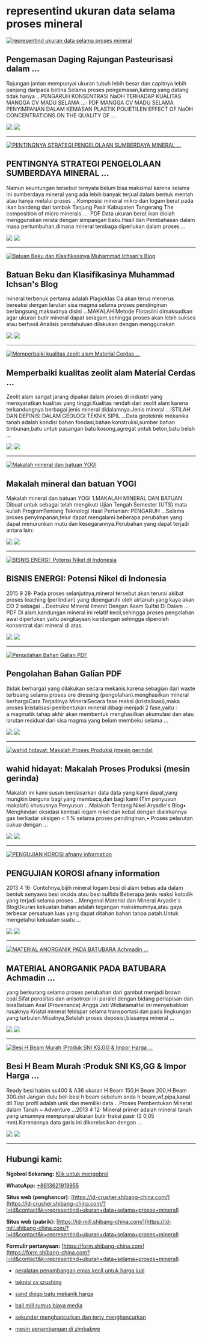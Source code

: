 # representind ukuran data selama proses mineral

<a href="https://swt.shibang-china.com/?l=id&img&k=representind+ukuran+data+selama+proses+mineral" target="_blank">![representind ukuran data selama proses mineral](http://static.shibang-china.com/all-800x300/230.jpg)</a>

## Pengemasan Daging Rajungan Pasteurisasi dalam …
Rajungan jantan mempunyai ukuran tubuh lebih besar dan capitnya lebih panjang daripada betina.Selama proses pengemasan,kaleng yang datang tidak hanya …PENGARUH KONSENTRASI NaOH TERHADAP KUALITAS MANGGA CV MADU SELAMA …· PDF MANGGA CV MADU SELAMA PENYIMPANAN DALAM KEMASAN PLASTIK POLIETILEN EFFECT OF NaOH CONCENTRATIONS ON THE QUALITY OF …


<a href="https://whatsapp.shibangsoft.com/WhatsApp.php" target="_blank" title="WhatsApp">![](http://static.shibang-china.com/icon/whatsapp.png)</a> <a href="https://swt.shibang-china.com/?l=id&icon&k=representind+ukuran+data+selama+proses+mineral" target="_blank">![](http://static.shibang-china.com/icon/chat-id.png)</a>

---

<a href="https://swt.shibang-china.com/?l=id&img&k=representind+ukuran+data+selama+proses+mineral" target="_blank">![PENTINGNYA STRATEGI PENGELOLAAN SUMBERDAYA MINERAL …](http://static.shibang-china.com/all-800x300/811.jpg)</a>

## PENTINGNYA STRATEGI PENGELOLAAN SUMBERDAYA MINERAL …
Namun keuntungan tersebut ternyata belum bisa maksimal karena selama ini sumberdaya mineral yang ada lebih banyak terjual dalam bentuk mentah atau hanya melalui proses …Komposisi mineral mikro dan logam berat pada ikan bandeng dari tambak Tanjung Pasir Kabupaten Tangerang The composition of micro minerals …· PDF Data ukuran berat ikan diolah menggunakan rerata dengan simpangan baku.Hasil dan Pembahasan dalam masa pertumbuhan,dimana mineral tembaga diperlukan dalam proses …


<a href="https://whatsapp.shibangsoft.com/WhatsApp.php" target="_blank" title="WhatsApp">![](http://static.shibang-china.com/icon/whatsapp.png)</a> <a href="https://swt.shibang-china.com/?l=id&icon&k=representind+ukuran+data+selama+proses+mineral" target="_blank">![](http://static.shibang-china.com/icon/chat-id.png)</a>

---

<a href="https://swt.shibang-china.com/?l=id&img&k=representind+ukuran+data+selama+proses+mineral" target="_blank">![Batuan Beku dan Klasifikasinya Muhammad Ichsan's Blog](http://static.shibang-china.com/all-800x300/32.jpg)</a>

## Batuan Beku dan Klasifikasinya Muhammad Ichsan's Blog
mineral terbenuk pertama adalah Plagioklas Ca akan terus menerus bereaksi dengan larutan sisa magma selama proses pendinginan berlangsung,maksudnya disini …MAKALAH Metode FlotasiIni dimaksudkan agar ukuran butir mineral dapat seragam,sehingga proses akan lebih sukses atau berhasil.Analisis pendahuluan dilakukan dengan menggunakan


<a href="https://whatsapp.shibangsoft.com/WhatsApp.php" target="_blank" title="WhatsApp">![](http://static.shibang-china.com/icon/whatsapp.png)</a> <a href="https://swt.shibang-china.com/?l=id&icon&k=representind+ukuran+data+selama+proses+mineral" target="_blank">![](http://static.shibang-china.com/icon/chat-id.png)</a>

---

<a href="https://swt.shibang-china.com/?l=id&img&k=representind+ukuran+data+selama+proses+mineral" target="_blank">![Memperbaiki kualitas zeolit alam Material Cerdas …](http://static.shibang-china.com/all-800x300/1289.jpg)</a>

## Memperbaiki kualitas zeolit alam Material Cerdas …
Zeolit alam sangat jarang dipakai dalam proses di industri yang mensyaratkan kualitas yang tinggi.Kualitas rendah dari zeolit alam karena terkandungnya berbagai jenis mineral didalamnya.Jenis mineral …ISTILAH DAN DEFINISI DALAM GEOLOGI TEKNIK SIPIL …Data geoteknik mekanika tanah adalah kondisi bahan fondasi,bahan konstruksi,sumber bahan timbunan,batu untuk pasangan batu kosong,agregat untuk beton,batu belah …


<a href="https://whatsapp.shibangsoft.com/WhatsApp.php" target="_blank" title="WhatsApp">![](http://static.shibang-china.com/icon/whatsapp.png)</a> <a href="https://swt.shibang-china.com/?l=id&icon&k=representind+ukuran+data+selama+proses+mineral" target="_blank">![](http://static.shibang-china.com/icon/chat-id.png)</a>

---

<a href="https://swt.shibang-china.com/?l=id&img&k=representind+ukuran+data+selama+proses+mineral" target="_blank">![Makalah mineral dan batuan YOGI](http://static.shibang-china.com/all-800x300/1298.jpg)</a>

## Makalah mineral dan batuan YOGI
Makalah mineral dan batuan YOGI 1.MAKALAH MINERAL DAN BATUAN Dibuat untuk sebagai telah mengikuti Ujian Tengah Semester (UTS) mata kuliah ProgramTentang Teknologi Hasil Pertanian: PENGARUH …Selama proses penyimpanan,telur dapat mengalami beberapa perubahan yang dapat menurunkan mutu dan kesegarannya.Perubahan yang dapat terjadi antara lain:


<a href="https://whatsapp.shibangsoft.com/WhatsApp.php" target="_blank" title="WhatsApp">![](http://static.shibang-china.com/icon/whatsapp.png)</a> <a href="https://swt.shibang-china.com/?l=id&icon&k=representind+ukuran+data+selama+proses+mineral" target="_blank">![](http://static.shibang-china.com/icon/chat-id.png)</a>

---

<a href="https://swt.shibang-china.com/?l=id&img&k=representind+ukuran+data+selama+proses+mineral" target="_blank">![BISNIS ENERGI: Potensi Nikel di Indonesia](http://static.shibang-china.com/all-800x300/874.jpg)</a>

## BISNIS ENERGI: Potensi Nikel di Indonesia
2015 9 28· Pada proses selanjutnya,mineral tersebut akan terurai akibat proses leaching (perlindian) yang dipengaruhi oleh airtanah yang kaya akan CO 2 sebagai …Destruksi Mineral Ilmenit Dengan Asam Sulfat Di Dalam …· PDF Di alam,kandungan mineral ini relatif kecil,sehingga proses pengolahan awal diperlukan yaitu pengkayaan kandungan sehingga diperoleh konsentrat dari mineral di atas.


<a href="https://whatsapp.shibangsoft.com/WhatsApp.php" target="_blank" title="WhatsApp">![](http://static.shibang-china.com/icon/whatsapp.png)</a> <a href="https://swt.shibang-china.com/?l=id&icon&k=representind+ukuran+data+selama+proses+mineral" target="_blank">![](http://static.shibang-china.com/icon/chat-id.png)</a>

---

<a href="https://swt.shibang-china.com/?l=id&img&k=representind+ukuran+data+selama+proses+mineral" target="_blank">![Pengolahan Bahan Galian PDF](http://static.shibang-china.com/all-800x300/841.jpg)</a>

## Pengolahan Bahan Galian PDF
(tidak berharga) yang dilakukan secara mekanis.karena sebagian dari waste terbuang selama proses ore dressing (pengolahan).menghasilkan mineral berhargaCara Terjadinya MineralSecara fase reaksi (kristalisasi),maka proses kristalisasi pembentukan mineral dibagi menjadi 2 fase,yaitu : a.magmatik tahap akhir akan membentuk menghasilkan akumulasi dan atau larutan residual dari sisa magma yang belum membeku selama …


<a href="https://whatsapp.shibangsoft.com/WhatsApp.php" target="_blank" title="WhatsApp">![](http://static.shibang-china.com/icon/whatsapp.png)</a> <a href="https://swt.shibang-china.com/?l=id&icon&k=representind+ukuran+data+selama+proses+mineral" target="_blank">![](http://static.shibang-china.com/icon/chat-id.png)</a>

---

<a href="https://swt.shibang-china.com/?l=id&img&k=representind+ukuran+data+selama+proses+mineral" target="_blank">![wahid hidayat: Makalah Proses Produksi (mesin gerinda)](http://static.shibang-china.com/all-800x300/597.jpg)</a>

## wahid hidayat: Makalah Proses Produksi (mesin gerinda)
Makalah ini kami susun berdasarkan data data yang kami dapat,yang mungkin berguna bagi yang membaca,dan bagi kami (Tim penyusun makalah) khususnya.Penyusun …Malakah Tentang Nikel Aryadie's Blog• Menghindari oksidasi kembali logam nikel dan kobal dengan dialirkannya gas berkadar oksigen < 1 % selama proses pendinginan,• Proses pelarutan cukup dengan …


<a href="https://whatsapp.shibangsoft.com/WhatsApp.php" target="_blank" title="WhatsApp">![](http://static.shibang-china.com/icon/whatsapp.png)</a> <a href="https://swt.shibang-china.com/?l=id&icon&k=representind+ukuran+data+selama+proses+mineral" target="_blank">![](http://static.shibang-china.com/icon/chat-id.png)</a>

---

<a href="https://swt.shibang-china.com/?l=id&img&k=representind+ukuran+data+selama+proses+mineral" target="_blank">![PENGUJIAN KOROSI afnany information](http://static.shibang-china.com/all-800x300/914.jpg)</a>

## PENGUJIAN KOROSI afnany information
2013 4 16· Contohnya,bijih mineral logam besi di alam bebas ada dalam bentuk senyawa besi oksida atau besi sulfida Beberapa jenis reaksi katodik yang terjadi selama proses …Mengenal Material dan Mineral Aryadie's BlogUkuran kekuatan bahan adalah tegangan maksimumnya,atau gaya terbesar persatuan luas yang dapat ditahan bahan tanpa patah.Untuk mengetahui kekuatan suatu …


<a href="https://whatsapp.shibangsoft.com/WhatsApp.php" target="_blank" title="WhatsApp">![](http://static.shibang-china.com/icon/whatsapp.png)</a> <a href="https://swt.shibang-china.com/?l=id&icon&k=representind+ukuran+data+selama+proses+mineral" target="_blank">![](http://static.shibang-china.com/icon/chat-id.png)</a>

---

<a href="https://swt.shibang-china.com/?l=id&img&k=representind+ukuran+data+selama+proses+mineral" target="_blank">![MATERIAL ANORGANIK PADA BATUBARA Achmadin …](http://static.shibang-china.com/all-800x300/1489.jpg)</a>

## MATERIAL ANORGANIK PADA BATUBARA Achmadin …
yang berkurang selama proses perubahan dari gambut menjadi brown coal.Sifat porositas dan anisotropi ini paralel dengan bidang perlapisan dan bisaBatuan Asal (Provenance) Angga Jati WidiatamaHal ini menyebabkan rusaknya Kristal mineral feldspar selama transportasi dan pada lingkungan yang turbulen.Misalnya,Setelah proses deposisi,biasanya mineral …


<a href="https://whatsapp.shibangsoft.com/WhatsApp.php" target="_blank" title="WhatsApp">![](http://static.shibang-china.com/icon/whatsapp.png)</a> <a href="https://swt.shibang-china.com/?l=id&icon&k=representind+ukuran+data+selama+proses+mineral" target="_blank">![](http://static.shibang-china.com/icon/chat-id.png)</a>

---

<a href="https://swt.shibang-china.com/?l=id&img&k=representind+ukuran+data+selama+proses+mineral" target="_blank">![Besi H Beam Murah :Produk SNI KS,GG & Impor Harga …](http://static.shibang-china.com/all-800x300/1493.jpg)</a>

## Besi H Beam Murah :Produk SNI KS,GG & Impor Harga …
Ready besi habim ss400 & A36 ukuran H Beam 150,H Beam 200,H Beam 300.dst Jangan dulu beli besi h beam sebelum anda h beam,wf,pipa,kanal dll.Tiap profil adalah unik dan memiliki data …Proses Pembentukan Mineral dalam Tanah ~ Adventure …2013 4 12· Mineral primer adalah mineral tanah yang umumnya mempunyai ukuran butir fraksi pasir (2 0,05 mm).Karenannya data garis ini dikorelasikan dengan …


<a href="https://whatsapp.shibangsoft.com/WhatsApp.php" target="_blank" title="WhatsApp">![](http://static.shibang-china.com/icon/whatsapp.png)</a> <a href="https://swt.shibang-china.com/?l=id&icon&k=representind+ukuran+data+selama+proses+mineral" target="_blank">![](http://static.shibang-china.com/icon/chat-id.png)</a>

---
## Hubungi kami:

**Ngobrol Sekarang:** [Klik untuk mengobrol](https://swt.shibang-china.com?l=id&contact&k=representind+ukuran+data+selama+proses+mineral)

**WhatsApp:**  [+8613621919955](https://whatsapp.shibangsoft.com/WhatsApp.php)

**Situs web (penghancur):** [https://id-crusher.shibang-china.com/](https://id-crusher.shibang-china.com/?l=id&contact&k=representind+ukuran+data+selama+proses+mineral)

**Situs web (pabrik):** [https://id-mill.shibang-china.com/](https://id-mill.shibang-china.com/?l=id&contact&k=representind+ukuran+data+selama+proses+mineral)

**Formulir pertanyaan:** [https://form.shibang-china.com](https://form.shibang-china.com?l=id&contact&k=representind+ukuran+data+selama+proses+mineral)

* [peralatan penambangan emas kecil untuk harga jual](../16/peralatan%20penambangan%20emas%20kecil%20untuk%20harga%20jual.md)

* [teknisi cv crushing](../20/teknisi%20cv%20crushing.md)

* [sand diego batu mekanik harga](../27/sand%20diego%20batu%20mekanik%20harga.md)

* [ball mill rumus biaya media](../24/ball%20mill%20rumus%20biaya%20media.md)

* [sekunder menghancurkan dan terty menghancurkan](../21/sekunder%20menghancurkan%20dan%20terty%20menghancurkan.md)

* [mesin penambangan di zimbabwe](../17/mesin%20penambangan%20di%20zimbabwe.md)